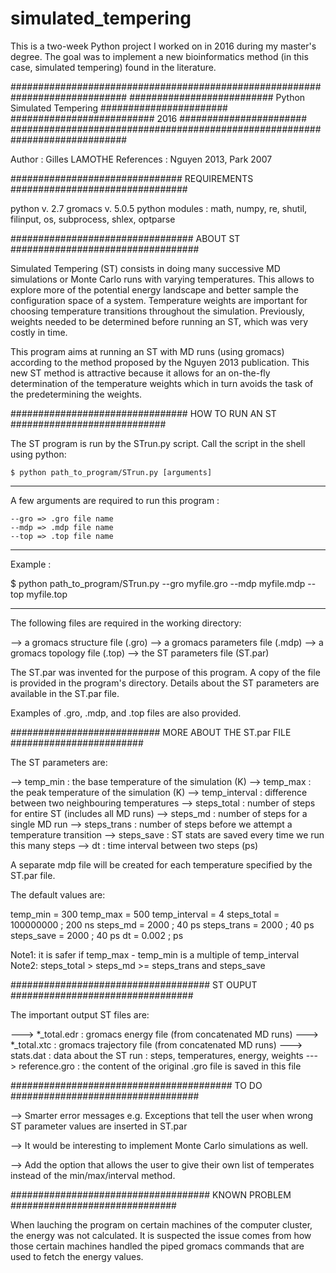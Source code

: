# simulated_tempering
This is a two-week Python project I worked on in 2016 during my master's degree. 
The goal was to implement a new bioinformatics method 
(in this case, simulated tempering) found in the literature. 


#############################################################################
########################## Python Simulated Tempering #######################
##########################            2016            #######################
#############################################################################

Author : Gilles LAMOTHE
References : Nguyen 2013, Park 2007

############################### REQUIREMENTS ################################

python v. 2.7
gromacs v. 5.0.5
python modules : math, numpy, re, shutil, filinput, 
		 os, subprocess, shlex, optparse

################################# ABOUT ST ##################################

Simulated Tempering (ST) consists in doing many successive MD simulations or 
Monte Carlo runs with varying temperatures. This allows to explore more of the
potential energy landscape and better sample the configuration space of a system. 
Temperature weights are important for choosing temperature transitions
throughout the simulation. Previously, weights needed to be determined before
running an ST, which was very costly in time.

This program aims at running an ST with MD runs (using gromacs) according to the
method proposed by the Nguyen 2013 publication. This new ST method is attractive
because it allows for an on-the-fly determination of the temperature weights
which in turn avoids the task of the predetermining the weights. 

################################ HOW TO RUN AN ST ############################

The ST program is run by the STrun.py script. 
Call the script in the shell using python:

	$ python path_to_program/STrun.py [arguments]
-------------------------------------------------------------------------------
A few arguments are required to run this program :

	--gro => .gro file name
	--mdp => .mdp file name
	--top => .top file name
-------------------------------------------------------------------------------
Example :

$ python path_to_program/STrun.py --gro myfile.gro --mdp myfile.mdp --top myfile.top

-------------------------------------------------------------------------------
The following files are required in the working directory: 

--> a gromacs structure file (.gro)
--> a gromacs parameters file (.mdp)
--> a gromacs topology file (.top)
--> the ST parameters file (ST.par)

The ST.par was invented for the purpose of this program. A copy of the file is
provided in the program's directory. Details about the ST parameters are
available in the ST.par file. 

Examples of .gro, .mdp, and .top files are also provided.

########################### MORE ABOUT THE ST.par FILE ########################

The ST parameters are:

--> temp_min : the base temperature of the simulation (K)
--> temp_max : the peak temperature of the simulation (K)
--> temp_interval : difference between two neighbouring temperatures
--> steps_total : number of steps for entire ST (includes all MD runs)
--> steps_md : number of steps for a single MD run
--> steps_trans : number of steps before we attempt a temperature transition
--> steps_save : ST stats are saved every time we run this many steps
--> dt : time interval between two steps (ps)

A separate mdp file will be created for each temperature specified by the ST.par file.

The default values are:

temp_min = 300
temp_max = 500
temp_interval = 4
steps_total = 100000000 ; 200 ns
steps_md = 2000 ; 40 ps
steps_trans = 2000 ; 40 ps
steps_save = 2000 ; 40 ps
dt = 0.002 ; ps

Note1: it is safer if temp_max - temp_min is a multiple of temp_interval
Note2: steps_total > steps_md >= steps_trans and steps_save

####################################  ST OUPUT  #################################

The important output ST files are:

---> *_total.edr   : gromacs energy file (from concatenated MD runs)
---> *_total.xtc   : gromacs trajectory file (from concatenated MD runs)
---> stats.dat     : data about the ST run : steps, temperatures, energy, weights
---> reference.gro : the content of the original .gro file is saved in this file

######################################## TO DO ##################################

--> Smarter error messages
    e.g. Exceptions that tell the user when wrong ST parameter values are inserted in ST.par

--> It would be interesting to implement Monte Carlo simulations as well.

--> Add the option that allows the user to give their own list of temperates instead 
    of the min/max/interval method.

#################################### KNOWN PROBLEM ##############################

When lauching the program on certain machines of the computer cluster, the energy 
was not calculated. It is suspected the issue comes from how those certain machines
handled the piped gromacs commands that are used to fetch the energy values. 
